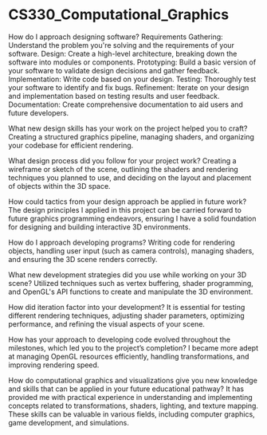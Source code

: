 # CS330_Computational_Graphics

How do I approach designing software?
Requirements Gathering: Understand the problem you're solving and the requirements of your software.
Design: Create a high-level architecture, breaking down the software into modules or components.
Prototyping: Build a basic version of your software to validate design decisions and gather feedback.
Implementation: Write code based on your design.
Testing: Thoroughly test your software to identify and fix bugs.
Refinement: Iterate on your design and implementation based on testing results and user feedback.
Documentation: Create comprehensive documentation to aid users and future developers.

What new design skills has your work on the project helped you to craft?
Creating a structured graphics pipeline, managing shaders, and organizing your codebase for efficient rendering.

What design process did you follow for your project work?
Creating a wireframe or sketch of the scene, outlining the shaders and rendering techniques you planned to use, and deciding on the layout and placement of objects within the 3D space.

How could tactics from your design approach be applied in future work?
The design principles I applied in this project can be carried forward to future graphics programming endeavors, ensuring I have a solid foundation for designing and building interactive 3D environments.

How do I approach developing programs?
Writing code for rendering objects, handling user input (such as camera controls), managing shaders, and ensuring the 3D scene renders correctly.

What new development strategies did you use while working on your 3D scene?
Utilized techniques such as vertex buffering, shader programming, and OpenGL's API functions to create and manipulate the 3D environment.

How did iteration factor into your development?
It is essential for testing different rendering techniques, adjusting shader parameters, optimizing performance, and refining the visual aspects of your scene.

How has your approach to developing code evolved throughout the milestones, which led you to the project’s completion?
I became more adept at managing OpenGL resources efficiently, handling transformations, and improving rendering speed.

How do computational graphics and visualizations give you new knowledge and skills that can be applied in your future educational pathway?
It has provided me with practical experience in understanding and implementing concepts related to transformations, shaders, lighting, and texture mapping. These skills can be valuable in various fields, including computer graphics, game development, and simulations.
